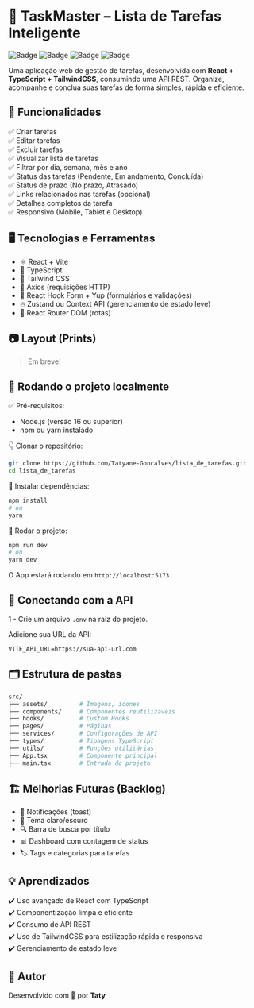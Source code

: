 # 🚀 TaskMaster – Lista de Tarefas Inteligente

![Badge](https://img.shields.io/badge/status-Em%20Desenvolvimento-yellow) ![Badge](https://img.shields.io/badge/frontend-React-blue) ![Badge](https://img.shields.io/badge/API-REST-red) ![Badge](https://img.shields.io/badge/TypeScript-Enabled-blue)


Uma aplicação web de gestão de tarefas, desenvolvida com **React + TypeScript + TailwindCSS**, consumindo uma API REST. Organize, acompanhe e conclua suas tarefas de forma simples, rápida e eficiente.

## 🎯 Funcionalidades
✅ Criar tarefas <br>
✅ Editar tarefas <br>
✅ Excluir tarefas <br>
✅ Visualizar lista de tarefas <br>
✅ Filtrar por dia, semana, mês e ano <br>
✅ Status das tarefas (Pendente, Em andamento, Concluída) <br>
✅ Status de prazo (No prazo, Atrasado) <br>
✅ Links relacionados nas tarefas (opcional) <br>
✅ Detalhes completos da tarefa <br>
✅ Responsivo (Mobile, Tablet e Desktop) <br>

## 🖥️ Tecnologias e Ferramentas
- ⚛️ React + Vite
- 🔵 TypeScript
- 🎨 Tailwind CSS
- 🔗 Axios (requisições HTTP)
- 📜 React Hook Form + Yup (formulários e validações)
- 🔥 Zustand ou Context API (gerenciamento de estado leve)
- 🚦 React Router DOM (rotas)

## 📷 Layout (Prints)
> Em breve!

## 🚀 Rodando o projeto localmente
✅ Pré-requisitos:
- Node.js (versão 16 ou superior)
- npm ou yarn instalado

👇 Clonar o repositório:
```bash
git clone https://github.com/Tatyane-Goncalves/lista_de_tarefas.git
cd lista_de_tarefas
```

🔧 Instalar dependências:

```bash
npm install
# ou
yarn
```

🚀 Rodar o projeto:
```bash
npm run dev
# ou
yarn dev

```

O App estará rodando em ``http://localhost:5173``


## 🔗 Conectando com a API
1 - Crie um arquivo `.env` na raiz do projeto.

Adicione sua URL da API:
```env
VITE_API_URL=https://sua-api-url.com
```

## 🗂️ Estrutura de pastas 
```bash
src/
├── assets/         # Imagens, ícones
├── components/     # Componentes reutilizáveis
├── hooks/          # Custom Hooks
├── pages/          # Páginas
├── services/       # Configurações de API
├── types/          # Tipagens TypeScript
├── utils/          # Funções utilitárias
├── App.tsx         # Componente principal
├── main.tsx        # Entrada do projeto

```

## 🏗️ Melhorias Futuras (Backlog)
- 🔔 Notificações (toast) 
- 🌙 Tema claro/escuro 
- 🔍 Barra de busca por título 
- 📊 Dashboard com contagem de status 
- 🏷️ Tags e categorias para tarefas 

## 💡 Aprendizados
✔️ Uso avançado de React com TypeScript <br>
✔️ Componentização limpa e eficiente <br>
✔️ Consumo de API REST <br>
✔️ Uso de TailwindCSS para estilização rápida e responsiva <br>
✔️ Gerenciamento de estado leve <br>

## 🧠 Autor
Desenvolvido com 💙 por **Taty**